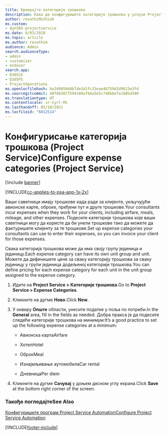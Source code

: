 ```yaml
---
title: Креирајте категорије трошкова
description: Како да конфигуришете категорије трошкова у услузи Project Service
author: revathiMuthiah
ms.custom:
- dyn365-projectservice
ms.date: 8/03/2018
ms.topic: article
ms.author: revathim
audience: Admin
search.audienceType:
- admin
- customizer
- enduser
search.app:
- D365CE
- D365PS
- ProjectOperations
ms.openlocfilehash: ba34905b68b7de1d1fc33eae46759d2d9623e3fd
ms.sourcegitcommit: 40f68387f594180af64a5e5c748b6efa188bd300
ms.translationtype: HT
ms.contentlocale: sr-Cyrl-RS
ms.lasthandoff: 05/10/2021
ms.locfileid: "6012514"
---
```

# <a name="configure-expense-categories-project-service"></a><span data-ttu-id="30cd7-103">Конфигурисање категорија трошкова (Project Service)</span><span class="sxs-lookup"><span data-stu-id="30cd7-103">Configure expense categories (Project Service)</span></span>

[!include [banner](../includes/psa-now-project-operations.md)]

[!INCLUDE[cc-applies-to-psa-app-1x-2x](../includes/cc-applies-to-psa-app-1x-2x.md)]

<span data-ttu-id="30cd7-104">Ваши саветници имају трошкове када раде за клијенте, укључујући авионске карте, оброке, пређени пут и друге трошкове.</span><span class="sxs-lookup"><span data-stu-id="30cd7-104">Your consultants incur expenses when they work for your clients, including airfare, meals, mileage, and other expenses.</span></span> <span data-ttu-id="30cd7-105">Подесите категорије трошкова које ваши саветници могу да користе да би унели трошкове тако да можете да фактуришете клијенту за те трошкове.</span><span class="sxs-lookup"><span data-stu-id="30cd7-105">Set up expense categories your consultants can use to enter their expenses, so you can invoice your client for those expenses.</span></span>  
  
<span data-ttu-id="30cd7-106">Свака категорија трошкова може да има своју групу јединица и јединицу.</span><span class="sxs-lookup"><span data-stu-id="30cd7-106">Each expense category can have its own unit group and unit.</span></span> <span data-ttu-id="30cd7-107">Можете да дефинишете цене за сваку категорију трошкова за сваку јединицу у групи јединица додељеној категорији трошкова.</span><span class="sxs-lookup"><span data-stu-id="30cd7-107">You can define pricing for each expense category for each unit in the unit group assigned to the expense category.</span></span>  
  
1.  <span data-ttu-id="30cd7-108">Идите на **Project Service > Категорије трошкова**.</span><span class="sxs-lookup"><span data-stu-id="30cd7-108">Go to **Project Service > Expense Categories**.</span></span>  
  
2.  <span data-ttu-id="30cd7-109">Кликните на дугме **Ново**.</span><span class="sxs-lookup"><span data-stu-id="30cd7-109">Click **New**.</span></span>  
  
3.  <span data-ttu-id="30cd7-110">У оквиру **Опште** области, унесите податке у поља по потреби.</span><span class="sxs-lookup"><span data-stu-id="30cd7-110">In the **General** area, fill in the fields as needed.</span></span> <span data-ttu-id="30cd7-111">Добра пракса је да подесите следеће категорије трошкова на минимум:</span><span class="sxs-lookup"><span data-stu-id="30cd7-111">It’s a good practice to set up the following expense categories at a minimum:</span></span>  
  
    -   <span data-ttu-id="30cd7-112">Авионска карта</span><span class="sxs-lookup"><span data-stu-id="30cd7-112">Airfare</span></span>  
  
    -   <span data-ttu-id="30cd7-113">Хотел</span><span class="sxs-lookup"><span data-stu-id="30cd7-113">Hotel</span></span>  
  
    -   <span data-ttu-id="30cd7-114">Оброк</span><span class="sxs-lookup"><span data-stu-id="30cd7-114">Meal</span></span>  
  
    -   <span data-ttu-id="30cd7-115">Изнајмљивање аутомобила</span><span class="sxs-lookup"><span data-stu-id="30cd7-115">Car rental</span></span>  
  
    -   <span data-ttu-id="30cd7-116">Дневница</span><span class="sxs-lookup"><span data-stu-id="30cd7-116">Per diem</span></span>  
  
4.  <span data-ttu-id="30cd7-117">Кликните на дугме **Сачувај** у доњем десном углу екрана.</span><span class="sxs-lookup"><span data-stu-id="30cd7-117">Click **Save** at the bottom right corner of the screen.</span></span>  
  
### <a name="see-also"></a><span data-ttu-id="30cd7-118">Такође погледајте</span><span class="sxs-lookup"><span data-stu-id="30cd7-118">See Also</span></span>  
 [<span data-ttu-id="30cd7-119">Конфигуришите програм Project Service Automation</span><span class="sxs-lookup"><span data-stu-id="30cd7-119">Configure Project Service Automation</span></span>](../psa/configure.md)


[!INCLUDE[footer-include](../includes/footer-banner.md)]